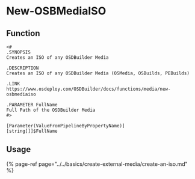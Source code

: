 # New-OSBMediaISO

## Function

```text
<#
.SYNOPSIS
Creates an ISO of any OSDBuilder Media

.DESCRIPTION
Creates an ISO of any OSDBuilder Media (OSMedia, OSBuilds, PEBuilds)

.LINK
https://www.osdeploy.com/OSDBuilder/docs/functions/media/new-osbmediaiso

.PARAMETER FullName
Full Path of the OSDBuilder Media
#>
```

```text
[Parameter(ValueFromPipelineByPropertyName)]
[string[]]$FullName
```

## Usage

{% page-ref page="../../basics/create-external-media/create-an-iso.md" %}

